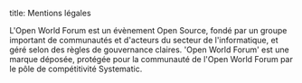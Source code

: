 title: Mentions légales

L'Open World Forum est un évènement Open Source, fondé par un groupe important de communautés et d'acteurs du secteur de l'informatique, et géré selon des règles de gouvernance claires.  'Open World Forum' est une marque déposée, protégée pour la communauté de l'Open World Forum par le  pôle de compétitivité Systematic.